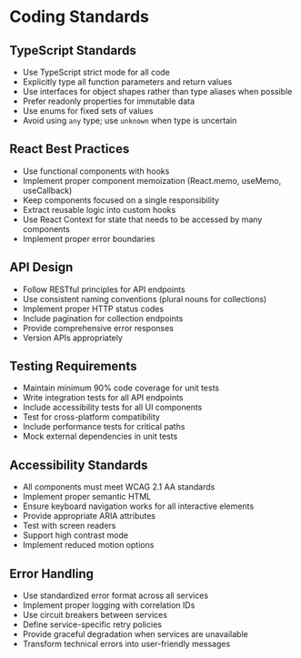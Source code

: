 # Coding Standards

## TypeScript Standards

- Use TypeScript strict mode for all code
- Explicitly type all function parameters and return values
- Use interfaces for object shapes rather than type aliases when possible
- Prefer readonly properties for immutable data
- Use enums for fixed sets of values
- Avoid using `any` type; use `unknown` when type is uncertain

## React Best Practices

- Use functional components with hooks
- Implement proper component memoization (React.memo, useMemo, useCallback)
- Keep components focused on a single responsibility
- Extract reusable logic into custom hooks
- Use React Context for state that needs to be accessed by many components
- Implement proper error boundaries

## API Design

- Follow RESTful principles for API endpoints
- Use consistent naming conventions (plural nouns for collections)
- Implement proper HTTP status codes
- Include pagination for collection endpoints
- Provide comprehensive error responses
- Version APIs appropriately

## Testing Requirements

- Maintain minimum 90% code coverage for unit tests
- Write integration tests for all API endpoints
- Include accessibility tests for all UI components
- Test for cross-platform compatibility
- Include performance tests for critical paths
- Mock external dependencies in unit tests

## Accessibility Standards

- All components must meet WCAG 2.1 AA standards
- Implement proper semantic HTML
- Ensure keyboard navigation works for all interactive elements
- Provide appropriate ARIA attributes
- Test with screen readers
- Support high contrast mode
- Implement reduced motion options

## Error Handling

- Use standardized error format across all services
- Implement proper logging with correlation IDs
- Use circuit breakers between services
- Define service-specific retry policies
- Provide graceful degradation when services are unavailable
- Transform technical errors into user-friendly messages